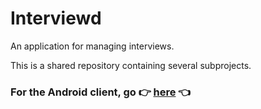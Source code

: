 # Interviewd
An application for managing interviews.

This is a shared repository containing several subprojects.

### For the Android client, go :point_right: [here](https://github.com/DentonLabs/Interviewd/tree/master/src/android) :point_left:
